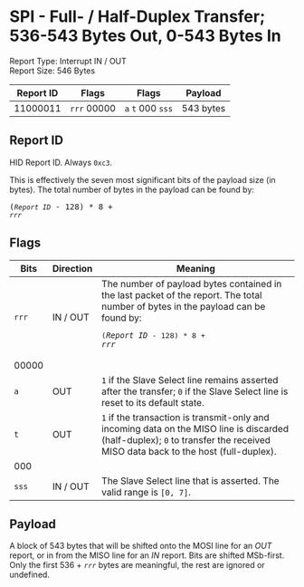 
# SPI - Full- / Half-Duplex Transfer; 536-543 Bytes Out, 0-543 Bytes In
Report Type: Interrupt IN / OUT<br />
Report Size: 546 Bytes

| Report ID | Flags | Flags | Payload |
|-----------|-------|-------|---------|
| 11000011 | `rrr`&nbsp;00000 | `a`&nbsp;`t`&nbsp;000&nbsp;`sss` | 543 bytes |

## Report ID
HID Report ID.  Always `0xc3`.

This is effectively the seven most significant bits of the payload size (in bytes).  The total number of bytes in the payload can be found by: <pre>(*`Report ID`* - 128) * 8 + *`rrr`*</pre>

## Flags
| Bits  | Direction | Meaning |
|-------|-----------|---------|
| `rrr` | IN / OUT  | The number of payload bytes contained in the last packet of the report.  The total number of bytes in the payload can be found by: <pre>(*`Report ID`* - 128) * 8 + *`rrr`*</pre> |
| 00000 |          |                                                                       |
| `a`   | OUT      | `1` if the Slave Select line remains asserted after the transfer; `0` if the Slave Select line is reset to its default state. |
| `t`   | OUT      | `1` if the transaction is transmit-only and incoming data on the MISO line is discarded (half-duplex); `0` to transfer the received MISO data back to the host (full-duplex). |
| 000   |          |                                                                       |
| `sss` | IN / OUT | The Slave Select line that is asserted.  The valid range is `[0, 7]`. |

## Payload
A block of 543 bytes that will be shifted onto the MOSI line for an *OUT* report, or in from the MISO line for an *IN* report.  Bits are shifted MSb-first.  Only the first 536 + *`rrr`* bytes are meaningful, the rest are ignored or undefined.
